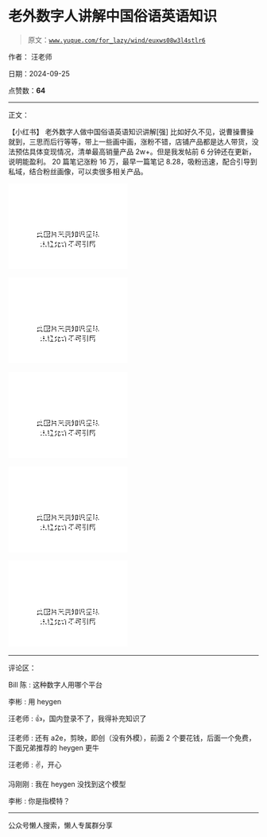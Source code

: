 # 老外数字人讲解中国俗语英语知识

> 原文：[`www.yuque.com/for_lazy/wind/euxws08w3l4stlr6`](https://www.yuque.com/for_lazy/wind/euxws08w3l4stlr6)

作者： 汪老师

日期：2024-09-25

点赞数：**64**

* * *

正文：

【小红书】 老外数字人做中国俗语英语知识讲解[强]
比如好久不见，说曹操曹操就到，三思而后行等等，带上一些画中画，涨粉不错，店铺产品都是达人带货，没法预估具体变现情况，清单最高销量产品 2w+。但是我发帖前 6 分钟还在更新，说明能盈利。
20 篇笔记涨粉 16 万，最早一篇笔记 8.28，吸粉迅速，配合引导到私域，结合粉丝画像，可以卖很多相关产品。

![](img/3333c9a7515e4474cd70dcc10287c529.png "None")

![](img/555dd10fb0e8329d1f55be1e73fd8787.png "None")

![](img/94a9c52b11ceb5fe67fa6905b713e123.png "None")

![](img/adfbc97079ab588e0a7048b62585fd14.png "None")

![](img/936820fd26055c7f365195454c214da0.png "None")

* * *

评论区：

Bill 陈 : 这种数字人用哪个平台

李彬 : 用 heygen

汪老师 : 👍，国内登录不了，我得补充知识了

汪老师 : 还有 a2e，剪映，即创（没有外模），前面 2 个要花钱，后面一个免费，下面兄弟推荐的 heygen 更牛

汪老师 : ✌，开心

冯刚刚 : 我在 heygen 没找到这个模型

李彬 : 你是指模特？

* * *

公众号懒人搜索，懒人专属群分享